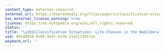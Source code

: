 ```yaml
---
content_type: external-resource
external_url: https://kieranhealy.org/files/papers/classification-situations.pdf
has_external_license_warning: true
license: https://en.wikipedia.org/wiki/All_rights_reserved
status: ''
title: "\u201CClassification Situations: Life-Chances in the Neoliberal Era\" (PDF)"
uid: 40cd9918-9c05-4e4c-b1fb-21ad113617a2
wayback_url: ''
---
```


